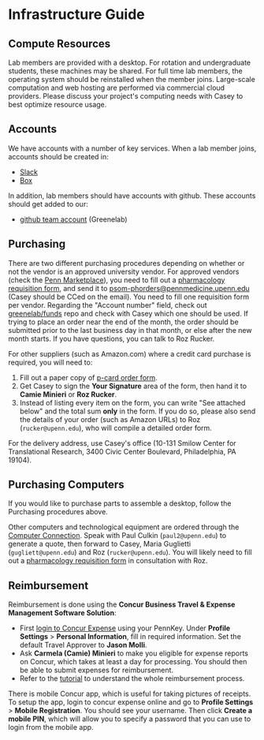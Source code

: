 # Infrastructure Guide

## Compute Resources

Lab members are provided with a desktop.
For rotation and undergraduate students, these machines may be shared.
For full time lab members, the operating system should be reinstalled when the member joins.
Large-scale computation and web hosting are performed via commercial cloud providers.
Please discuss your project's computing needs with Casey to best optimize resource usage.

## Accounts

We have accounts with a number of key services.
When a lab member joins, accounts should be created in:

- [Slack](https://slack.com)
- [Box](https://box.com)

In addition, lab members should have accounts with github.
These accounts should get added to our:

- [github team account](https://github.com/greenelab/) (Greenelab)

## Purchasing

There are two different purchasing procedures depending on whether or not the vendor is an approved university vendor.
For approved vendors (check the [Penn Marketplace](http://www.purchasing.upenn.edu/shopper/)), you need to fill out a [pharmacology requisition form](https://github.com/greenelab/onboarding/blob/master/forms-and-docs/regular-vendor-purchase-form.xlsx), and send it to <psom-phorders@pennmedicine.upenn.edu> (Casey should be CCed on the email).
You need to fill one requisition form per vendor.
Regarding the "Account number" field, check out [greenelab/funds](https://github.com/greenelab/funds) repo and check with Casey which one should be used.
If trying to place an order near the end of the month, the order should be submitted prior to the last business day in that month, or else after the new month starts. If you have questions, you can talk to Roz Rucker.

For other suppliers (such as Amazon.com) where a credit card purchase is required, you will need to:

1. Fill out a paper copy of [p-card order form](https://github.com/greenelab/onboarding/blob/master/forms-and-docs/p-card-order-form.pdf).
2. Get Casey to sign the **Your Signature** area of the form, then hand it to **Camie Minieri** or **Roz Rucker**.
3. Instead of listing every item on the form, you can write "See attached below" and the total sum **only** in the form.
If you do so, please also send the details of your order (such as Amazon URLs) to Roz (`rucker@upenn.edu`), who will compile a detailed order form.

For the delivery address, use Casey's office (10-131 Smilow Center for Translational Research, 3400 Civic Center Boulevard, Philadelphia, PA 19104).

## Purchasing Computers

If you would like to purchase parts to assemble a desktop, follow the Purchasing procedures above.

Other computers and technological equipment are ordered through the [Computer Connection](https://cms.business-services.upenn.edu/computerstore/). 
Speak with Paul Culkin (`paul2@upenn.edu`) to generate a quote, then forward to Casey, Maria Guglietti (`gugliett@upenn.edu`) and Roz (`rucker@upenn.edu`). 
You will likely need to fill out a [pharmacology requisition form](https://github.com/greenelab/onboarding/blob/master/forms-and-docs/regular-vendor-purchase-form.xlsx) in consultation with Roz.

## Reimbursement

Reimbursement is done using the **Concur Business Travel & Expense Management Software Solution**:

- First [login to Concur Expense](https://medley.isc-seo.upenn.edu/authentication/profile/concur?app=concurprod) using your PennKey.
Under **Profile Settings** > **Personal Information**, fill in required information.
Set the default Travel Approver to **Jason Molli**.
- Ask **Carmela (Camie) Minieri** to make you eligible for expense reports on Concur, which takes at least a day for processing.
You should then be able to submit expenses for reimbursement.
- Refer to the [tutorial](reimbursement_tutorial.md) to understand the whole reimbursement process.

There is mobile Concur app, which is useful for taking pictures of receipts.
To setup the app, login to concur expense online and go to **Profile Settings** > **Mobile Registration**.
You should see your username.
Then click **Create a mobile PIN**, which will allow you to specify a password that you can use to login from the mobile app.
